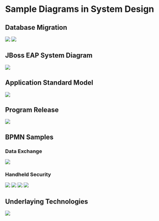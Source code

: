 # Sample Diagrams in System Design

## Database Migration
![](https://raw.githubusercontent.com/philchan2008/sample-diagrams-in-system-design/refs/heads/main/Sybase%20ASE%20to%20MSSQL%20Migration%20Flow.svg)
![](https://raw.githubusercontent.com/philchan2008/sample-diagrams-in-system-design/refs/heads/main/ASE%20Data%20Migration.svg)


## JBoss EAP System Diagram
![](https://raw.githubusercontent.com/philchan2008/sample-diagrams-in-system-design/refs/heads/main/JBoss%20System%20Diagram.svg)

## Application Standard Model
![](https://raw.githubusercontent.com/philchan2008/sample-diagrams-in-system-design/refs/heads/main/Application%20Standard%20Model.svg)

## Program Release
![](https://raw.githubusercontent.com/philchan2008/sample-diagrams-in-system-design/refs/heads/main/Program%20Release%20Flow%20(BPMN).svg)

## BPMN Samples
### Data Exchange
![](https://raw.githubusercontent.com/philchan2008/sample-diagrams-in-system-design/refs/heads/main/Data%20Exchange%20Interface%20(BPMN).svg)

### Handheld Security
![](https://raw.githubusercontent.com/philchan2008/sample-diagrams-in-system-design/778de57d1945ed48dc4a67693ad8cc2e8c0fa8c4/System%20Configuration.svg)
![](https://raw.githubusercontent.com/philchan2008/sample-diagrams-in-system-design/refs/heads/main/Handheld%20Password%20Handling%20(BPMN).svg)
![](https://raw.githubusercontent.com/philchan2008/sample-diagrams-in-system-design/refs/heads/main/Handheld%20Password%20Hashing%20Logic%20(BPMN).svg)
![](https://raw.githubusercontent.com/philchan2008/sample-diagrams-in-system-design/refs/heads/main/SaConfig%20COM%20Object%20Login%20Logic.svg)

## Underlaying Technologies
![](https://raw.githubusercontent.com/philchan2008/sample-diagrams-in-system-design/refs/heads/main/Application%20Layers.svg)

